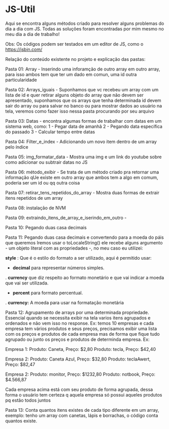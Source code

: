 # JS-Util
Aqui se encontra alguns métodos criado para resolver alguns problemas do dia a dia com JS. Todas as soluções foram encontradas por mim mesmo no meu dia a dia de trabalho!

Obs: Os códigos podem ser testados em um editor de JS, como o https://jsbin.com/

Relação do conteúdo existente no projeto e explicação das pastas:

Pasta 01: Array - Inserindo uma inforamção de outro array em outro array, para isso ambos tem que ter um dado em comun, uma id outra particularidade

Pasta 02: Arrays_iguais - Suponhamos que vc recebeu um array com um lista de id e quer retirar alguns objeto do array que não devem ser apresentado, suponhamos que os arrays que tenha determinada id devem sair do array ou para salvar no banco ou para mostrar dados 
ao usuário na tela, veremos como fazer isso nessa pasta procurando por seu arquivo

Pasta 03: Datas - encontra algumas formas de trabalhar com datas em um sistema web, como:
1 - Pegar data de amanhâ
2 - Pegando data específica do passado
3 - Calcular tempo entre datas

Pasta 04: Filter_e_index - Adicionando um novo item dentro de um array pelo índice

Pasta 05: img_formatar_data - Mostra uma img e um link do youtube sobre como adicionar ou subtrair datas no JS

Pasta 06: método_exibir - Se trata de um método criado pra retornar uma informação qUe existe em outro array que ambos tem
a algo em comum, poderia ser um id ou qq outra coisa

Pasta 07: retirar_tens_repetidos_do_array - Mostra duas formas de extrair itens repetidos de um array

Pasta 08: instalação de NVM

Pasta 09: extraindo_itens_de_array_e_iserindo_em_outro - 

Pasta 10: Pegando duas casa decimais

Pasta 11: Pegando duas casa decimais e convertendo para a moeda do páis que queremos
Iremos usar o toLocaleString() ele recebe alguns argumento - um objeto literal com as propriedades -, no meu caso eu utilizei:

**style** : Que é o estilo do formato a ser utilizado, aqui é permitido usar:

* **decimal** para representar números simples.

. **currency** que diz respeito ao formato monetário e que vai indicar a moeda que vai ser utilizada.

* **percent** para formato percentual.

. **currency:** A moeda para usar na formatação monetária

Pasta 12: Agrupamento de arrays por uma determinada propriedade. Essencial quando se necessita exibir na tela varios itens agrupados e ordenados e não vem isso no response. Ex: temos 10 empresas e cada empresa tem vários produtos e seus preços, precisamos exibir uma lista com os preços e produtos de cada empresa mas de forma que fique tudo agrupado ou junto os preços e produtos de determinda empresa. 
Ex: 

Empresa 1: Produto: Caneta, Preço: $2,80
           Produto: tecla, Preço: $42,40 

Empresa 2: Produto: Caneta Azul, Preço: $32,80
           Produto: teclaAwert, Preço: $82,47

Empresa 2: Produto: monitor, Preço: $1232,80
           Produto: notbook, Preço: $4.566,87

Cada empresa acima está com seu produto de forma agrupada, dessa forma o usuário tem certeza q aquela empresa só possui aqueles produtos pq estão todos juntos   

Pasta 13: Conta quantos itens existes de cada tipo diferente em um array, exemplo:
tenho um array com canetas, lápis e borrachas, o código conta quantos existe.